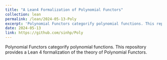 ```yaml
---
title: "A Lean4 Formalization of Polynomial Functors"
collection: lean
permalink: /lean/2024-05-13-Poly
excerpt: 'Polynomial Functors categorify polynomial functions. This repository provides a Lean 4 formalization of the theory of Polynomial Functors.'
date: 2024-05-13
link: https://github.com/sinhp/Poly
---
```


Polynomial Functors categorify polynomial functions. This repository provides a Lean 4 formalization of the theory of Polynomial Functors.